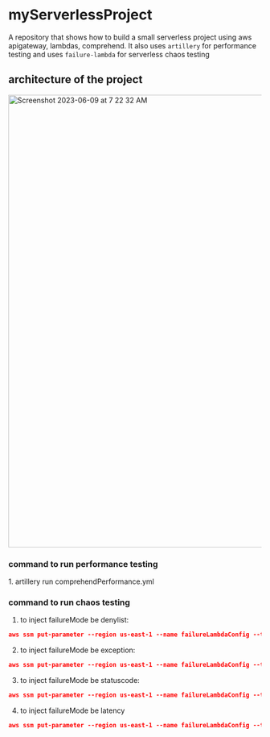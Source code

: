 # myServerlessProject
A repository that shows how to build a small serverless project using aws apigateway, lambdas, comprehend. It also uses `artillery` for performance testing and uses `failure-lambda` for serverless chaos testing

<h2>architecture of the project</h2> 

<img width="898" alt="Screenshot 2023-06-09 at 7 22 32 AM" src="https://github.com/singhakanksha/myServerlessProject/assets/6916097/a6bf7a37-0cf4-47f0-b323-5fde83c1d314">

<h3>command to run performance testing</h3>
1. artillery run comprehendPerformance.yml

<h3>command to run chaos testing</h3>

1. to inject failureMode be denylist: 
```json
aws ssm put-parameter --region us-east-1 --name failureLambdaConfig --type String --overwrite --value '{"isEnabled": false, "failureMode": "denylist", "rate": 1, "minLatency": 100, "maxLatency": 400, "exceptionMsg": "Exception message!", "statusCode": 404, "diskSpace": 100, "denylist": ["s3.*.amazonaws.com", "dynamodb.*.amazonaws.com"]}'
```


2. to inject failureMode be exception:
```json
aws ssm put-parameter --region us-east-1 --name failureLambdaConfig --type String --overwrite --value '{"isEnabled": true, "failureMode": "exception", "rate": 1, "minLatency": 100, "maxLatency": 400, "exceptionMsg": "Exception message!", "statusCode": 404, "diskSpace": 100, "denylist": ["s3.*.amazonaws.com", "dynamodb.*.amazonaws.com"]}'
```

3. to inject failureMode be statuscode:
```json
aws ssm put-parameter --region us-east-1 --name failureLambdaConfig --type String --overwrite --value '{"isEnabled": true, "failureMode": "statuscode", "rate": 1, "minLatency": 100, "maxLatency": 400, "exceptionMsg": "Exception message!", "statusCode": 404, "diskSpace": 100, "denylist": ["s3.*.amazonaws.com", "dynamodb.*.amazonaws.com"]}'
```

4. to inject failureMode be latency
```json
aws ssm put-parameter --region us-east-1 --name failureLambdaConfig --type String --overwrite --value '{"isEnabled": true, "failureMode": "latency", "rate": 1, "minLatency”:100, "maxLatency": 7000, "exceptionMsg": "Exception message!", "statusCode": 404, "diskSpace": 100, "denylist": ["s3.*.amazonaws.com", "dynamodb.*.amazonaws.com"]}'     
```
